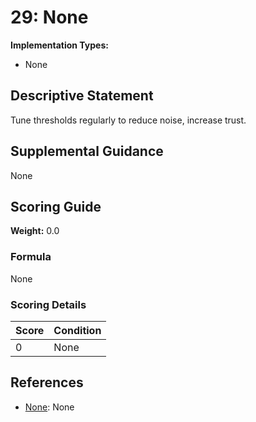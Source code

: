 # 29: None

**Implementation Types:**
- None

## Descriptive Statement

Tune thresholds regularly to reduce noise, increase trust.

## Supplemental Guidance

None

## Scoring Guide

**Weight:** 0.0

### Formula

None

### Scoring Details

| Score | Condition |
| ----- | --------- |
| 0 | None |

## References

- [None](None): None


